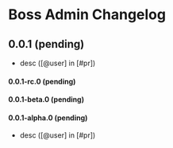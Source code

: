 # Boss Admin Changelog

## 0.0.1 (pending)

- desc ([@user] in [#pr])

#### 0.0.1-rc.0 (pending)

#### 0.0.1-beta.0 (pending)

#### 0.0.1-alpha.0 (pending)

- desc ([@user] in [#pr])
